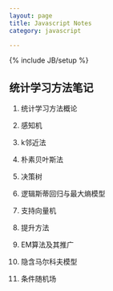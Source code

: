 ```yaml
---
layout: page
title: Javascript Notes
category: javascript

---
```

{% include JB/setup %}

## 统计学习方法笔记

1. 统计学习方法概论

2. 感知机


3. k邻近法


4. 朴素贝叶斯法


5. 决策树



6. 逻辑斯蒂回归与最大熵模型


7. 支持向量机


8. 提升方法


9. EM算法及其推广


10. 隐含马尔科夫模型


11. 条件随机场
